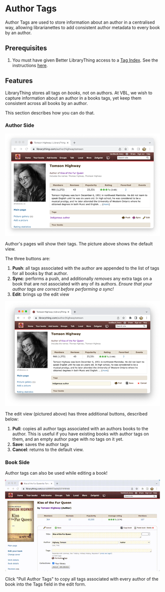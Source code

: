 # Author Tags

Author Tags are used to store information about an author in a centralised way, allowing librarianettes to add consistent author metadata to every book by an author.

## Prerequisites

1. You must have given Better LibraryThing access to a [Tag Index](tag-index.md). See the instructions [here](tag-index.md).

## Features

LibraryThing stores all tags on _books_, not on authors. At VBL, we wish to capture information about an author in a books tags, yet keep them consistent across all books by an author.

This section describes how you can do that.

### Author Side

<img src="../img/authors/author-side-view.png" alt="author view">

Author's pages will show their tags. The picture above shows the default view.

The three buttons are:
1. **Push**: all tags associated with the author are appended to the list of tags for all books by that author.
1. **Sync**: performs a push, and additionally _removes_ any extra tags on a book that are not associated with any of its authors. _Ensure that your author tags are correct before performing a sync!_
1. **Edit**: brings up the edit view

<img src="../img/authors/author-side-edit.png" alt="author edit">

The edit view (pictured above) has three additional buttons, described below:
1. **Pull**: copies all author tags associated with an authors books to the author. This is useful if you have existing books with author tags on them, and an empty author page with no tags on it yet.
1. **Save**: saves the author tags
1. **Cancel**: returns to the default view.

### Book Side

Author tags can also be used while editing a book!

<img src="../img/authors/book-side-edit.gif" alt="book edit">

Click "Pull Author Tags" to copy all tags associated with every author of the book into the Tags field in the edit form.

